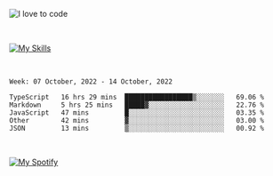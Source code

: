 ![I love to code](https://capsule-render.vercel.app/api?height=250&type=waving&color=gradient&customColorList=14&section=header&text=%F0%9F%92%80%20%F0%9F%96%A4%20%F0%9F%92%BB&fontSize=34&fontColor=fff&animation=fadeIn&fontAlignY=40)

<br>

[![My Skills](https://skillicons.dev/icons?i=html,css,js,ts,dart,react,vue,astro,nextjs,nuxtjs,svelte,remix,gatsby,flutter,jest,sass,styledcomponents,tailwind,materialui,nodejs,graphql,git,netlify,ai,figma)](https://skillicons.dev)

<br>


<!--START_SECTION:waka-->
```text
Week: 07 October, 2022 - 14 October, 2022

TypeScript   16 hrs 29 mins  █████████████████▒░░░░░░░   69.06 % 
Markdown     5 hrs 25 mins   █████▓░░░░░░░░░░░░░░░░░░░   22.76 % 
JavaScript   47 mins         █░░░░░░░░░░░░░░░░░░░░░░░░   03.35 % 
Other        42 mins         ▓░░░░░░░░░░░░░░░░░░░░░░░░   03.00 % 
JSON         13 mins         ▒░░░░░░░░░░░░░░░░░░░░░░░░   00.92 % 
```
<!--END_SECTION:waka-->


<br>

[![My Spotify](https://spotify-github-profile.vercel.app/api/view?uid=dmblakedesign&cover_image=true&theme=default&bar_color=53b14f&bar_color_cover=false)](https://github.com/kittinan/spotify-github-profile)
